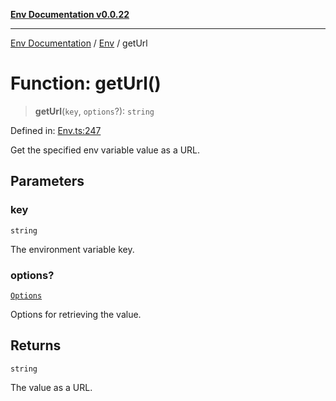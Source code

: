 [**Env Documentation v0.0.22**](../../README.md)

***

[Env Documentation](../../modules.md) / [Env](../README.md) / getUrl

# Function: getUrl()

> **getUrl**(`key`, `options`?): `string`

Defined in: [Env.ts:247](https://github.com/stonemjs/env/blob/f87a794c17b46b9f32ee1b61a8ff3fab1da12f18/src/Env.ts#L247)

Get the specified env variable value as a URL.

## Parameters

### key

`string`

The environment variable key.

### options?

[`Options`](../../declarations/interfaces/Options.md)

Options for retrieving the value.

## Returns

`string`

The value as a URL.

